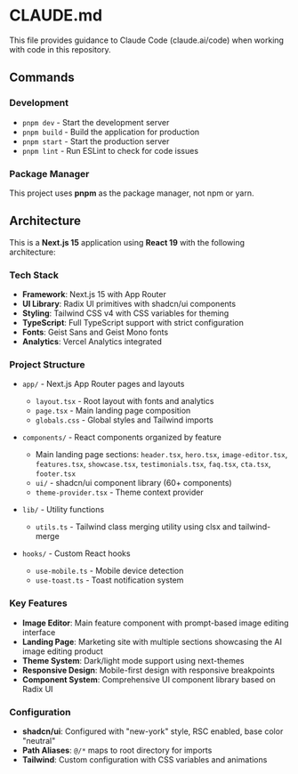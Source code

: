 # CLAUDE.md

This file provides guidance to Claude Code (claude.ai/code) when working with code in this repository.

## Commands

### Development
- `pnpm dev` - Start the development server
- `pnpm build` - Build the application for production
- `pnpm start` - Start the production server
- `pnpm lint` - Run ESLint to check for code issues

### Package Manager
This project uses **pnpm** as the package manager, not npm or yarn.

## Architecture

This is a **Next.js 15** application using **React 19** with the following architecture:

### Tech Stack
- **Framework**: Next.js 15 with App Router
- **UI Library**: Radix UI primitives with shadcn/ui components
- **Styling**: Tailwind CSS v4 with CSS variables for theming
- **TypeScript**: Full TypeScript support with strict configuration
- **Fonts**: Geist Sans and Geist Mono fonts
- **Analytics**: Vercel Analytics integrated

### Project Structure
- `app/` - Next.js App Router pages and layouts
  - `layout.tsx` - Root layout with fonts and analytics
  - `page.tsx` - Main landing page composition
  - `globals.css` - Global styles and Tailwind imports

- `components/` - React components organized by feature
  - Main landing page sections: `header.tsx`, `hero.tsx`, `image-editor.tsx`, `features.tsx`, `showcase.tsx`, `testimonials.tsx`, `faq.tsx`, `cta.tsx`, `footer.tsx`
  - `ui/` - shadcn/ui component library (60+ components)
  - `theme-provider.tsx` - Theme context provider

- `lib/` - Utility functions
  - `utils.ts` - Tailwind class merging utility using clsx and tailwind-merge

- `hooks/` - Custom React hooks
  - `use-mobile.ts` - Mobile device detection
  - `use-toast.ts` - Toast notification system

### Key Features
- **Image Editor**: Main feature component with prompt-based image editing interface
- **Landing Page**: Marketing site with multiple sections showcasing the AI image editing product
- **Theme System**: Dark/light mode support using next-themes
- **Responsive Design**: Mobile-first design with responsive breakpoints
- **Component System**: Comprehensive UI component library based on Radix UI

### Configuration
- **shadcn/ui**: Configured with "new-york" style, RSC enabled, base color "neutral"
- **Path Aliases**: `@/*` maps to root directory for imports
- **Tailwind**: Custom configuration with CSS variables and animations